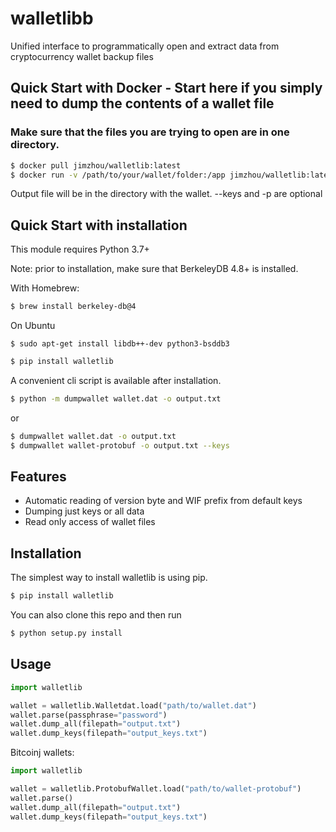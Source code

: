 # walletlibb



Unified interface to programmatically open and extract data from cryptocurrency wallet backup files

## Quick Start with Docker - Start here if you simply need to dump the contents of a wallet file

### Make sure that the files you are trying to open are in one directory.

```bash
$ docker pull jimzhou/walletlib:latest
$ docker run -v /path/to/your/wallet/folder:/app jimzhou/walletlib:latest wallet.dat -o wallet_output.txt --keys -p password
```
Output file will be in the directory with the wallet. --keys and -p are optional



## Quick Start with installation

This module requires Python 3.7+

Note: prior to installation, make sure that BerkeleyDB 4.8+ is installed.

With Homebrew:
```bash
$ brew install berkeley-db@4
```

On Ubuntu
```
$ sudo apt-get install libdb++-dev python3-bsddb3
```

```bash
$ pip install walletlib
```
A convenient cli script is available after installation.
```bash
$ python -m dumpwallet wallet.dat -o output.txt
```
or
```bash
$ dumpwallet wallet.dat -o output.txt
$ dumpwallet wallet-protobuf -o output.txt --keys
```

## Features
- Automatic reading of version byte and WIF prefix from default keys
- Dumping just keys or all data
- Read only access of wallet files

## Installation
The simplest way to install walletlib is using pip.
```bash
$ pip install walletlib
```
You can also clone this repo and then run
```bash
$ python setup.py install
```
## Usage
```python
import walletlib

wallet = walletlib.Walletdat.load("path/to/wallet.dat")
wallet.parse(passphrase="password")
wallet.dump_all(filepath="output.txt")
wallet.dump_keys(filepath="output_keys.txt")

```
Bitcoinj wallets:

```python
import walletlib

wallet = walletlib.ProtobufWallet.load("path/to/wallet-protobuf")
wallet.parse()
wallet.dump_all(filepath="output.txt")
wallet.dump_keys(filepath="output_keys.txt")
```

